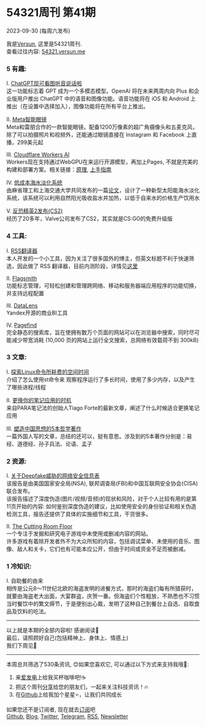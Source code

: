 # 54321周刊 第41期
2023-09-30 (每周六发布)

我是[Versun](https://notes.versun.me), 这里是54321周刊. \
查看过往内容: [54321.versun.me](https://54321.versun.me/)

### 5 有趣:
I. [ChatGPT现可看图听音说话啦](https://openai.com/blog/chatgpt-can-now-see-hear-and-speak)\
	这一功能标志着 GPT 成为一个多模态模型。OpenAI 将在未来两周内向 Plus 和企业版用户推出 ChatGPT 中的语音和图像功能。语音功能将在 iOS 和 Android 上推出（在设置中选择加入），图像功能将在所有平台上推出。

II. [Meta智能眼镜](https://www.meta.com/smart-glasses/)\
	Meta和雷朋合作的一款智能眼镜，配备1200万像素的超广角摄像头和五麦克风，除了可以拍摄照片和视频外，还能通过眼镜直接在 Instagram 和 Facebook 上直播，299美元起

III. [Cloudflare Workers AI](https://blog.cloudflare.com/workers-ai/)\
	Workers现在支持通过WebGPU在来运行开源模型，再加上Pages, 不就是完美的构建和部署方案。相关链接：[原理](https://blog.cloudflare.com/webgpu-in-workers/), [上手指南](https://developers.cloudflare.com/workers-ai/get-started/local-dev-setup/)	

IV. [低成本海水淡化系统](https://www.eurekalert.org/news-releases/1002811)\
	由麻省理工和上海交通大学共同发布的一篇[论文](https://www.cell.com/joule/fulltext/S2542-4351(23)00360-4)，设计了一种新型太阳能海水淡化系统，该系统可以利用自然阳光吸收盐水并加热，以低于自来水的价格生产饮用水

V. [反恐精英2发布(CS2)](https://store.steampowered.com/app/730/CounterStrike_2/)\
	经历了20多年，Valve公司发布了CS2，其实就是CS:GO的免费升级版

### 4 工具:
I. [RSS翻译器](https://www.rsstranslator.com)\
	本人开发的一个小工具，因为关注了很多国外的博主，但英文标题不利于快速筛选，因此做了 RSS 翻译器，目前内测阶段，详情见[这里](https://feedback.rsstranslator.com/d/4-rss-translator%E5%BC%80%E5%A7%8B%E5%86%85%E6%B5%8B%E5%95%A6)

II. [Flagsmith](https://www.flagsmith.com/)\
	功能标志管理，可轻松创建和管理跨网络、移动和服务器端应用程序的功能切换，并支持远程配置

III. [DataLens](https://datalens.tech/)\
	Yandex开源的商业BI工具 

IV. [Pagefind](https://pagefind.app/)\
	完全静态的搜索库，旨在使拥有数万个页面的网站可以在浏览器中搜索，同时尽可能减少带宽消耗 (10,000 页的网站上运行全文搜索，总网络有效载荷不到 300kB)

### 3 文章:
I. [探索Linux命令所耗费的空间时间](https://fabiensanglard.net/st/index.html)\
	介绍了怎么使用st命令来  观察程序运行了多长时间，使用了多少内存，以及产生了哪些进程/线程
 
II. [更换你的笔记应用的时机](https://fortelabs.com/blog/when-you-should-switch-your-second-brain-app-and-when-you-shouldnt/)\
	来自PARA笔记法的创始人Tiago Forte的最新文章，阐述了什么时候适合更换笔记应用

III. [塑造中国思想的5本哲学著作](https://bigthink.com/thinking/5-philosophy-books-that-shaped-chinese-thought/)\
	一篇外国人写的文章，总结的还可以，挺有意思。涉及到的5本著作分别是：易经、道德经、孙子兵法、论语、孟子

### 2 资源:
I. [关于Deepfake威胁的网络安全信息表](https://media.defense.gov/2023/Sep/12/2003298925/-1/-1/0/CSI-DEEPFAKE-THREATS.PDF)\
	该报告是由美国国家安全局(NSA), 联邦调查局(FBI)和中国互联网安全协会(CISA)联合发布。\
	该报告描述了深度伪造(图片/视频/音频)的现状和风险，对于个人比较有用的是第11页开始的内容: 如何鉴别深度伪造的建议，比如使用安全的身份验证和相关伪造检测工具，报告还提供了具体的实施细节和工具，干货很多。

II. [The Cutting Room Floor](https://tcrf.net/The_Cutting_Room_Floor/zh-hans)\
	一个专注于发掘和研究电子游戏中未使用或删减内容的网站。\
	许多游戏有着除开发者外不为大众所知的内容，包括调试菜单、未使用的音乐、图像、敌人和关卡，它们也有可能本应公开，但由于时间或资金不足而被删减。

### 1 冷知识:
I. 自助餐的由来\
	相传是公元8～11世纪北欧的海盗发明的进餐方式，那时的海盗们每有所猎获时，就要由海盗老大出面，大宴群盗，庆贺一番。但海盗们个性粗放，不熟悉也不习惯当时餐饮中的繁文缛节，于是便别出心裁，发明了这种自己到餐台上自选、自取食品及饮料的吃法。

---
以上就是本期的全部内容啦! 感谢阅读🥰\
最后，请照顾好自己(包括精神上、身体上、情感上)\
我们下周见👋

---
本周总共筛选了530条资讯, 😊如果您喜欢它, 可以通过以下方式来支持我哦🎉: 
1. 来[爱发电](https://afdian.net/a/versun)上给我买杯咖啡吧!☕ 
2. 把这个周刊[分享](https://54321.versun.me)给您的朋友们，一起来关注科技资讯！🔥 
3. 在[Github](https://github.com/versun/54321-Weekly)上给我加个星星⭐，让我们共同成长 

如果您还不是订阅者, 现在就去[订阅](https://54321.versun.me)吧\
[Github](https://github.com/versun/54321-Weekly), [Blog](https://notes.versun.me/), [Twitter](https://twitter.com/VersunPan), [Telegram](https://t.me/+0hAhZfrPJGo1YmI9), [RSS](https://54321.versun.me/feed), [Newsletter](https://54321.versun.me/)
